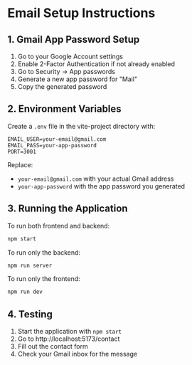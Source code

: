 # Email Setup Instructions

## 1. Gmail App Password Setup

1. Go to your Google Account settings
2. Enable 2-Factor Authentication if not already enabled
3. Go to Security → App passwords
4. Generate a new app password for "Mail"
5. Copy the generated password

## 2. Environment Variables

Create a `.env` file in the vite-project directory with:

```
EMAIL_USER=your-email@gmail.com
EMAIL_PASS=your-app-password
PORT=3001
```

Replace:
- `your-email@gmail.com` with your actual Gmail address
- `your-app-password` with the app password you generated

## 3. Running the Application

To run both frontend and backend:
```bash
npm start
```

To run only the backend:
```bash
npm run server
```

To run only the frontend:
```bash
npm run dev
```

## 4. Testing

1. Start the application with `npm start`
2. Go to http://localhost:5173/contact
3. Fill out the contact form
4. Check your Gmail inbox for the message
